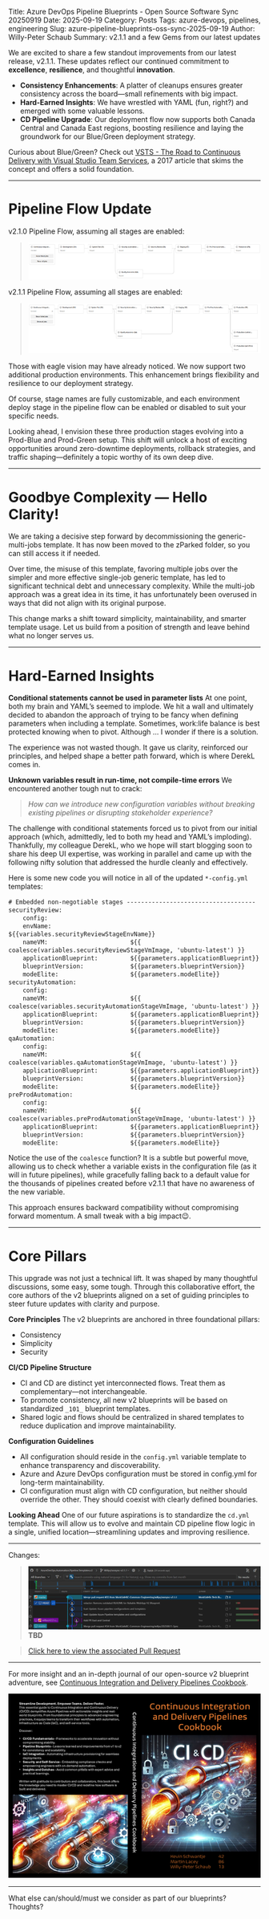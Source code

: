 Title: Azure DevOps Pipeline Blueprints - Open Source Software Sync 20250919
Date: 2025-09-19
Category: Posts
Tags: azure-devops, pipelines, engineering
Slug: azure-pipeline-blueprints-oss-sync-2025-09-19
Author: Willy-Peter Schaub
Summary: v2.1.1 and a few Gems from our latest updates

We are excited to share a few standout improvements from our latest release, v2.1.1. These updates reflect our continued commitment to **excellence**, **resilience**, and thoughtful **innovation**.

- **Consistency Enhancements**: A platter of cleanups ensures greater consistency across the board—small refinements with big impact.
- **Hard-Earned Insights**: We have wrestled with YAML (fun, right?) and emerged with some valuable lessons. 
- **CD Pipeline Upgrade**: Our deployment flow now supports both Canada Central and Canada East regions, boosting resilience and laying the groundwork for our Blue/Green deployment strategy.

Curious about Blue/Green? Check out [VSTS - The Road to Continuous Delivery with Visual Studio Team Services](https://learn.microsoft.com/en-us/archive/msdn-magazine/2017/connect/vsts-the-road-to-continuous-delivery-with-visual-studio-team-services), a 2017 article that skims the concept and offers a solid foundation.

---

# Pipeline Flow Update

v2.1.0 Pipeline Flow, assuming all stages are enabled:

> ![v2.1.0](../images/azure-pipeline-blueprints-oss-sync-2025-09-19-01.png)

v2.1.1 Pipeline Flow, assuming all stages are enabled:

> ![Templates](../images/azure-pipeline-blueprints-oss-sync-2025-09-19-02.png)

Those with eagle vision may have already noticed. We now support two additional production environments. This enhancement brings flexibility and resilience to our deployment strategy.

Of course, stage names are fully customizable, and each environment deploy stage in the pipeline flow can be enabled or disabled to suit your specific needs.

Looking ahead, I envision these three production stages evolving into a Prod-Blue and Prod-Green setup. This shift will unlock a host of exciting opportunities around zero-downtime deployments, rollback strategies, and traffic shaping—definitely a topic worthy of its own deep dive.

---

# Goodbye Complexity — Hello Clarity!

We are taking a decisive step forward by decommissioning the generic-multi-jobs template. It has now been moved to the zParked folder, so you can still access it if needed.

Over time, the misuse of this template, favoring multiple jobs over the simpler and more effective single-job generic template, has led to significant technical debt and unnecessary complexity. While the multi-job approach was a great idea in its time, it has unfortunately been overused in ways that did not align with its original purpose.

This change marks a shift toward simplicity, maintainability, and smarter template usage. Let us build from a position of strength and leave behind what no longer serves us.

---

# Hard-Earned Insights

**Conditional statements cannot be used in parameter lists**
At one point, both my brain and YAML’s seemed to implode. We hit a wall and ultimately decided to abandon the approach of trying to be fancy when defining parameters when including a template. Sometimes, work:life balance is best protected knowing when to pivot. Although ... I wonder if there is a solution.

The experience was not wasted though. It gave us clarity, reinforced our principles, and helped shape a better path forward, which is where DerekL comes in.

**Unknown variables result in run-time, not compile-time errors**
We encountered another tough nut to crack:

>
> _How can we introduce new configuration variables without breaking existing pipelines or disrupting stakeholder experience?_
>

The challenge with conditional statements forced us to pivot from our initial approach (which, admittedly, led to both my head and YAML’s imploding). Thankfully, my colleague DerekL, who we hope will start blogging soon to share his deep UI expertise, was working in parallel and came up with the following nifty solution that addressed the hurdle cleanly and effectively.

Here is some new code you will notice in all of the updated ```*-config.yml``` templates:

```
# Embedded non-negotiable stages ------------------------------------
securityReview:
    config:
    envName:                      ${{variables.securityReviewStageEnvName}}
    nameVM:                       ${{ coalesce(variables.securityReviewStageVmImage, 'ubuntu-latest') }}
    applicationBlueprint:         ${{parameters.applicationBlueprint}}
    blueprintVersion:             ${{parameters.blueprintVersion}}
    modeElite:                    ${{parameters.modeElite}}
securityAutomation:
    config:
    nameVM:                       ${{ coalesce(variables.securityAutomationStageVmImage, 'ubuntu-latest') }}
    applicationBlueprint:         ${{parameters.applicationBlueprint}}
    blueprintVersion:             ${{parameters.blueprintVersion}}
    modeElite:                    ${{parameters.modeElite}}
qaAutomation:
    config:
    nameVM:                       ${{ coalesce(variables.qaAutomationStageVmImage, 'ubuntu-latest') }}
    applicationBlueprint:         ${{parameters.applicationBlueprint}}
    blueprintVersion:             ${{parameters.blueprintVersion}}
    modeElite:                    ${{parameters.modeElite}}
preProdAutomation:
    config:
    nameVM:                       ${{ coalesce(variables.preProdAutomationStageVmImage, 'ubuntu-latest') }}
    applicationBlueprint:         ${{parameters.applicationBlueprint}}
    blueprintVersion:             ${{parameters.blueprintVersion}}
    modeElite:                    ${{parameters.modeElite}}
```

Notice the use of the ```coalesce``` function? It is a subtle but powerful move, allowing us to check whether a variable exists in the configuration file (as it will in future pipelines), while gracefully falling back to a default value for the thousands of pipelines created before v2.1.1 that have no awareness of the new variable.

This approach ensures backward compatibility without compromising forward momentum. A small tweak with a big impact😉. 

---

# Core Pillars

This upgrade was not just a technical lift. It was shaped by many thoughtful discussions, some easy, some tough. Through this collaborative effort, the core authors of the v2 blueprints aligned on a set of guiding principles to steer future updates with clarity and purpose.

**Core Principles**
The v2 blueprints are anchored in three foundational pillars:

- Consistency
- Simplicity
- Security

**CI/CD Pipeline Structure**

- CI and CD are distinct yet interconnected flows. Treat them as complementary—not interchangeable.
- To promote consistency, all new v2 blueprints will be based on standardized ```_101_``` blueprint templates.
- Shared logic and flows should be centralized in shared templates to reduce duplication and improve maintainability.

**Configuration Guidelines**

- All configuration should reside in the ```config.yml``` variable template to enhance transparency and discoverability.
- Azure and Azure DevOps configuration must be stored in config.yml for long-term maintainability.
- CI configuration must align with CD configuration, but neither should override the other. They should coexist with clearly defined boundaries.

**Looking Ahead**
One of our future aspirations is to standardize the ```cd.yml``` template. This will allow us to evolve and maintain CD pipeline flow logic in a single, unified location—streamlining updates and improving resilience.

---

Changes:

> ![Templates](../images/azure-pipeline-blueprints-oss-sync-2025-09-19.jpg) **TBD**

>
> [Click here to view the associated Pull Request](**TBD**)
>

---

For more insight and an in-depth journal of our open-source v2 blueprint adventure, see [Continuous Integration and Delivery Pipelines Cookbook](https://wsbctechnicalblog.github.io/announcement-ci-cd-cookbook.html).

![Cover](/images/announcement-ci-cd-cookbook-1-small.png)

---

What else can/should/must we consider as part of our blueprints? Thoughts?
